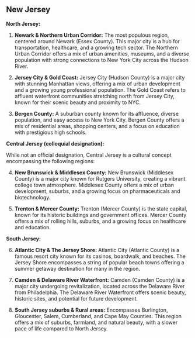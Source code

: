 ## New Jersey

**North Jersey:**

1. **Newark & Northern Urban Corridor:** The most populous region, centered around Newark (Essex County). This major city is a hub for transportation, healthcare, and a growing tech sector. The Northern Urban Corridor offers a mix of urban amenities, museums, and a diverse population with strong connections to New York City across the Hudson River.

2. **Jersey City & Gold Coast:** Jersey City (Hudson County) is a major city with stunning Manhattan views, offering a mix of urban development and a growing young professional population. The Gold Coast refers to affluent waterfront communities stretching north from Jersey City, known for their scenic beauty and proximity to NYC.

3. **Bergen County:** A suburban county known for its affluence, diverse population, and easy access to New York City. Bergen County offers a mix of residential areas, shopping centers, and a focus on education with prestigious high schools.

**Central Jersey (colloquial designation):**

While not an official designation, Central Jersey is a cultural concept encompassing the following regions:

4. **New Brunswick & Middlesex County:** New Brunswick (Middlesex County) is a major city known for Rutgers University, creating a vibrant college town atmosphere. Middlesex County offers a mix of urban development, suburbs, and a growing focus on pharmaceuticals and biotechnology.

5. **Trenton & Mercer County:** Trenton (Mercer County) is the state capital, known for its historic buildings and government offices. Mercer County offers a mix of rolling hills, suburbs, and a growing focus on healthcare and education.

**South Jersey:**

6. **Atlantic City & The Jersey Shore:** Atlantic City (Atlantic County) is a famous resort city known for its casinos, boardwalk, and beaches. The Jersey Shore encompasses a string of popular beach towns offering a summer getaway destination for many in the region.

7. **Camden & Delaware River Waterfront:** Camden (Camden County) is a major city undergoing revitalization, located across the Delaware River from Philadelphia. The Delaware River Waterfront offers scenic beauty, historic sites, and potential for future development.

8. **South Jersey suburbs & Rural areas:** Encompasses Burlington, Gloucester, Salem, Cumberland, and Cape May Counties. This region offers a mix of suburbs, farmland, and natural beauty, with a slower pace of life compared to North Jersey.
